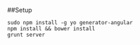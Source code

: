 ##Setup

    sudo npm install -g yo generator-angular
    npm install && bower install
    grunt server
